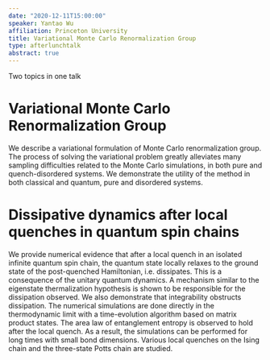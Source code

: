 ```yaml
---
date: "2020-12-11T15:00:00"
speaker: Yantao Wu
affiliation: Princeton University
title: Variational Monte Carlo Renormalization Group
type: afterlunchtalk
abstract: true
---
```


Two topics in one talk

# Variational Monte Carlo Renormalization Group
We describe a variational formulation of Monte Carlo renormalization group. The process of solving the variational problem greatly alleviates many sampling difficulties related to the Monte Carlo simulations, in both pure and quench-disordered systems. We demonstrate the utility of the method in both classical and quantum, pure and disordered systems.

# Dissipative dynamics after local quenches in quantum spin chains
We provide numerical evidence that after a local quench in an isolated infinite quantum spin chain, the quantum state locally relaxes to the ground state of the post-quenched Hamiltonian, i.e. dissipates. This is a consequence of the unitary quantum dynamics. A mechanism similar to the eigenstate thermalization hypothesis is shown to be responsible for the dissipation observed. We also demonstrate that integrability obstructs dissipation. The numerical simulations are done directly in the thermodynamic limit with a time-evolution algorithm based on matrix product states. The area law of entanglement entropy is observed to hold after the local quench. As a result, the simulations can be performed for long times with small bond dimensions. Various local quenches on the Ising chain and the three-state Potts chain are studied.
